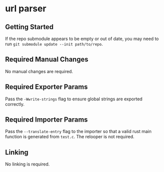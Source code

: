 # url parser

## Getting Started

If the repo submodule appears to be empty or out of date, you may need to run `git submodule update --init path/to/repo`.

## Required Manual Changes

No manual changes are required.

## Required Exporter Params

Pass the `-Wwrite-strings` flag to ensure global strings are exported correctly.

## Required Importer Params

Pass the `--translate-entry` flag to the importer so that a valid rust main function is generated from `test.c`. The relooper is not required.

## Linking

No linking is required.
